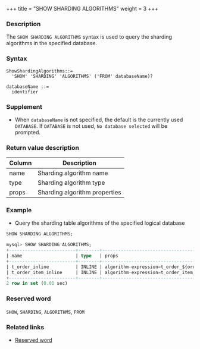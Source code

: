 +++
title = "SHOW SHARDING ALGORITHMS"
weight = 3
+++

### Description

The `SHOW SHARDING ALGORITHMS` syntax is used to query the sharding algorithms in the specified database.

### Syntax

```
ShowShardingAlgorithms::=
  'SHOW' 'SHARDING' 'ALGORITHMS' ('FROM' databaseName)?

databaseName ::=
  identifier
```

### Supplement

- When `databaseName` is not specified, the default is the currently used `DATABASE`. If `DATABASE` is not used, `No database selected` will be prompted.

### Return value description

| Column | Description                   |
| ------ | ----------------------------- |
| name   | Sharding algorithm name       |
| type   | Sharding algorithm type       |
| props  | Sharding algorithm properties |

### Example

- Query the sharding table algorithms of the specified logical database

```sql
SHOW SHARDING ALGORITHMS;
```

```sql
mysql> SHOW SHARDING ALGORITHMS;
+-------------------------+--------+-----------------------------------------------------+
| name                    | type   | props                                               |
+-------------------------+--------+-----------------------------------------------------+
| t_order_inline          | INLINE | algorithm-expression=t_order_${order_id % 2}        |
| t_order_item_inline     | INLINE | algorithm-expression=t_order_item_${order_id % 2}   |
+-------------------------+--------+-----------------------------------------------------+
2 row in set (0.01 sec)
```

### Reserved word

`SHOW`, `SHARDING`, `ALGORITHMS`, `FROM`

### Related links

- [Reserved word](/en/reference/distsql/syntax/reserved-word/)
